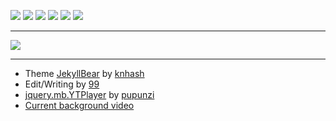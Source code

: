 ![](https://img.shields.io/badge/Ruby-CC342D?logo=ruby) ![](https://img.shields.io/badge/Ruby_on_Rails-CC0000?logo=ruby-on-rails) ![](https://img.shields.io/badge/Jekyll-CC0000?style=flat&logo=jekyll) 
![](https://img.shields.io/netlify/5e82878a-b9db-44cd-933c-f74f19dc7f40?style=flat&logo=netlify) ![](https://img.shields.io/github/issues/ku-mquat/kumquat.svg) ![](https://img.shields.io/github/last-commit/ku-mquat/kumquat.svg)

---

![](https://media4.giphy.com/media/v1.Y2lkPTc5MGI3NjExd2RsenEwendxYTI3eTBjaWM5MWFzcGF5bDd3NzljM2l1NTRpYXV1dSZlcD12MV9pbnRlcm5hbF9naWZfYnlfaWQmY3Q9Zw/hr9kzCIYjzGY0nhT2V/giphy.webp)

---

- Theme [JekyllBear](https://github.com/knhash/jekyllBear) by [knhash](https://knhash.in/)
- Edit/Writing by [99](https://tauqm.uk)
- [jquery.mb.YTPlayer](https://github.com/pupunzi/jquery.mb.YTPlayer) by [pupunzi](https://pupunzi.open-lab.com/)
- [Current background video](https://youtu.be/ZyWJzWttV3Q)

